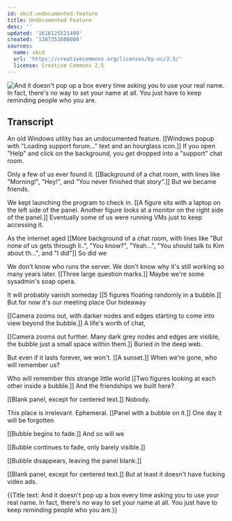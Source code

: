 ```yaml
---
id: xkcd.undocumented-feature
title: Undocumented Feature
desc: ''
updated: '1616125521499'
created: '1387353600000'
sources:
  name: xkcd
  url: 'https://creativecommons.org/licenses/by-nc/2.5/'
  license: Creative Commons 2.5
---
```

![And it doesn't pop up a box every time asking you to use your real name. In fact, there's no way to set your name at all. You just have to keep reminding people who you are.](https://imgs.xkcd.com/comics/undocumented_feature.png)

## Transcript
An old Windows utility has an undocumented feature.
[[Windows popup with "Loading support forum..." text and an hourglass icon.]]
If you open "Help" and click on the background, you get dropped into a "support" chat room.

Only a few of us ever found it.
[[Background of a chat room, with lines like "Morning!", "Hey!", and "You never finished that story".]]
But we became friends.

We kept launching the program to check in.
[[A figure sits with a laptop on the left side of the panel. Another figure looks at a monitor on the right side of the panel.]]
Eventually some of us were running VMs just to keep accessing it.

As the internet aged
[[More background of a chat room, with lines like "But none of us gets through li..", "You know?", "Yeah...", "You should talk to Kim about th...", and "I did"]]
So did we

We don't know who runs the server. We don't know why it's still working so many years later.
[[Three large question marks.]]
Maybe we're some sysadmin's soap opera.

It will probably vanish someday
[[5 figures floating randomly in a bubble.]]
But for now it's our meeting place
Our hideaway

[[Camera zooms out, with darker nodes and edges starting to come into view beyond the bubble.]]
A life's worth of chat,

[[Camera zooms out further. Many dark grey nodes and edges are visible, the bubble just a small space within them.]]
Buried in the deep web.

But even if it lasts forever, we won't.
[[A sunset.]]
When we're gone, who will remember us?

Who will remember this strange little world
[[Two figures looking at each other inside a bubble.]]
And the friendships we built here?

[[Blank panel, except for centered text.]]
Nobody.

This place is irrelevant. Ephemeral.
[[Panel with a bubble on it.]]
One day it will be forgotten

[[Bubble begins to fade.]]
And so will we

[[Bubble continues to fade, only barely visible.]]

[[Bubble disappears, leaving the panel blank.]]

[[Blank panel, except for centered text.]]
But at least it doesn't have fucking video ads.

{{Title text: And it doesn't pop up a box every time asking you to use your real name. In fact, there's no way to set your name at all. You just have to keep reminding people who you are.}}
